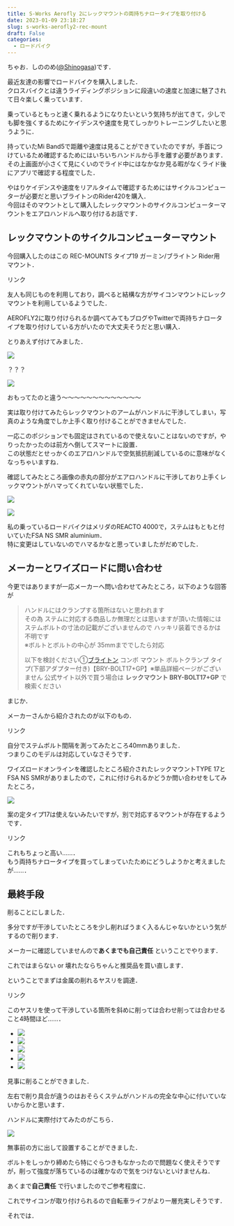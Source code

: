 ```yaml
---
title: S-Works Aerofly 2にレックマウントの両持ちナロータイプを取り付ける
date: 2023-01-09 23:18:27
slug: s-works-aerofly2-rec-mount
draft: False
categories:
  - ロードバイク
---
```


ちゃお．しののめ([@Shinogasa](https://twitter.com/Shinogasa))です．

最近友達の影響でロードバイクを購入しました．  
クロスバイクとは違うライディングポジションに段違いの速度と加速に魅了されて日々楽しく乗っています．

乗っているともっと速く乗れるようになりたいという気持ちが出てきて，少しでも脚を強くするためにケイデンスや速度を見てしっかりトレーニングしたいと思うように．

持っていたMi Band5で距離や速度は見ることができていたのですが，手首につけているため確認するためにはいちいちハンドルから手を離す必要があります．  
その上画面が小さくて見にくいのでライド中にはなかなか見る暇がなくライド後にアプリで確認する程度でした．

やはりケイデンスや速度をリアルタイムで確認するためにはサイクルコンピューターが必要だと思いブライトンのRider420を購入．  
今回はそのマウントとして購入したレックマウントのサイクルコンピューターマウントをエアロハンドルへ取り付けるお話です．

## レックマウントのサイクルコンピューターマウント

今回購入したのはこの REC-MOUNTS タイプ19 ガーミン/ブライトン Rider用 マウント．

リンク

友人も同じものを利用しており，調べると結構な方がサイコンマウントにレックマウントを利用しているようでした．

AEROFLY2に取り付けられるか調べてみてもブログやTwitterで両持ちナロータイプを取り付けしている方がいたので大丈夫そうだと思い購入．

とりあえず付けてみました．

![](/images/2023/01/IMG20230104160932-1024x768.jpg)

？？？

![](/images/2023/01/IMG20230104160908-1024x768.jpg)

おもってたのと違う〜〜〜〜〜〜〜〜〜〜〜〜〜

実は取り付けてみたらレックマウントのアームがハンドルに干渉してしまい，写真のような角度でしか上手く取り付けることができませんでした．

一応このポジションでも固定はされているので使えないことはないのですが，やりったかったのは前方へ倒してスマートに設置．  
この状態だとせっかくのエアロハンドルで空気抵抗削減しているのに意味がなくなっちゃいますね．

確認してみたところ画像の赤丸の部分がエアロハンドルに干渉しており上手くレックマウントがハマってくれていない状態でした．

![](/images/2023/01/right-1-768x1024.jpg)

![](/images/2023/01/left-768x1024.jpg)

私の乗っているロードバイクはメリダのREACTO 4000で，ステムはもともと付いていたFSA NS SMR aluminium．  
特に変更はしていないのでハマるかなと思っていましたがだめでした．

## メーカーとワイズロードに問い合わせ

今更ではありますが一応メーカーへ問い合わせてみたところ，以下のような回答が

> ハンドルにはクランプする箇所はないと思われます  
> その為 ステムに対応する商品しか無理だとは思いますが頂いた情報には ステムボルトの寸法の記載がございませんので ハッキリ装着できるかは不明です  
> ※ボルトとボルトの中心が 35mmまででしたら対応  
>   
> 以下を検討ください①[ブライトン](https://www.rec-mounts.com/products/bryton/) コンボ マウント ボルトクランプ タイプ(下部アダプター付き)【BRY-BOLT17+GP】※単品詳細ページがございません 公式サイト以外で買う場合は  **レックマウント  BRY-BOLT17+GP**  で検索ください

まじか．

メーカーさんから紹介されたのが以下のもの．

リンク

自分でステムボルト間隔を測ってみたところ40mmありました．  
つまりこのモデルは対応していなさそうです．

ワイズロードオンラインを確認したところ紹介されたレックマウントTYPE 17とFSA NS SMRがありましたので，これに付けられるかどうか問い合わせをしてみたところ，

![](/images/2023/01/スクリーンショット-2023-01-05-13.32.48.png)

案の定タイプ17は使えないみたいですが，別で対応するマウントが存在するようです．

リンク

これもちょっと高い……．  
もう両持ちナロータイプを買ってしまっていたためにどうしようかと考えましたが……．

## 最終手段

削ることにしました．

多分ですが干渉していたところを少し削ればうまく入るんじゃないかという気がするので削ります．

メーカーに確認していませんので**あくまでも自己責任** ということでやります．

これではまらない or 壊れたならちゃんと推奨品を買い直します．

ということでまずは金属の削れるヤスリを調達．

リンク

このヤスリを使って干渉している箇所を斜めに削っては合わせ削っては合わせること4時間ほど……．

  * ![](/images/2023/01/IMG20230106144139-1024x768.jpg)
  * ![](/images/2023/01/IMG20230106144247-768x1024.jpg)
  * ![](/images/2023/01/IMG20230106144304-768x1024.jpg)
  * ![](/images/2023/01/IMG20230106144318-scaled.jpg)
  * ![](/images/2023/01/IMG20230106144330-768x1024.jpg)



見事に削ることができました．

左右で削り具合が違うのはおそらくステムがハンドルの完全な中心に付いていないからかと思います．

ハンドルに実際付けてみたのがこちら．

![](/images/2023/01/IMG20230106150910-768x1024.jpg)

無事前の方に出して設置することができました．

ボルトをしっかり締めたら特にぐらつきもなかったので問題なく使えそうですが，削って強度が落ちているのは確かなので気をつけないといけませんね．

あくまで**自己責任** で行いましたのでご参考程度に．

これでサイコンが取り付けられるので自転車ライフがより一層充実しそうです．

それでは．
